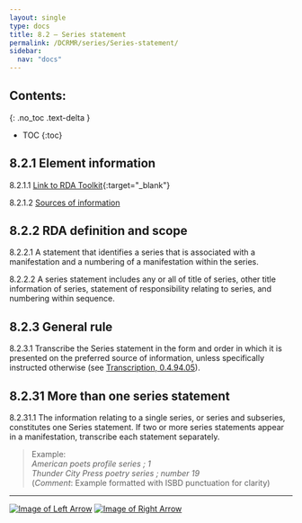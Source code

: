 ```yaml
---
layout: single
type: docs
title: 8.2 — Series statement
permalink: /DCRMR/series/Series-statement/
sidebar:
  nav: "docs"
---
```


## Contents:
{: .no_toc .text-delta }

- TOC
{:toc}

## 8.2.1 Element information

<a name="8.2.1.1">8.2.1.1</a> [Link to RDA Toolkit](https://beta.rdatoolkit.org/Content/Index?externalId=en-US_ala-60344275-5627-3f0e-9a61-438b6d27a5fa){:target="_blank"}

<a name="8.2.1.2">8.2.1.2</a> [Sources of information](/DCRMR/series/#8011-sources-of-information)

## 8.2.2 RDA definition and scope

<a name="8.2.2.1">8.2.2.1</a> A statement that identifies a series that is associated with a manifestation and a numbering of a manifestation within the series.

<a name="8.2.2.2">8.2.2.2</a> A series statement includes any or all of title of series, other title information of series, statement of responsibility relating to series, and numbering within sequence.

## 8.2.3 General rule

<a name="8.2.3.1">8.2.3.1</a> Transcribe the Series statement in the form and order in which it is presented on the preferred source of information, unless specifically instructed otherwise (see [Transcription, 0.4.94.05](/DCRMR/general-rules/Transcription/#0.4.94.05)).

## 8.2.31 More than one series statement

<a name="8.2.31.1">8.2.31.1</a> The information relating to a single series, or series and subseries, constitutes one Series statement. If two or more series statements appear in a manifestation, transcribe each statement separately.

>Example:  
><CITE>American poets profile series ; 1</CITE>  
><CITE>Thunder City Press poetry series ; number 19</CITE>  
>(*Comment*: Example formatted with ISBD punctuation for clarity)

---

[![Image of Left Arrow](https://rbms-bsc.github.io/DCRMR/assets/pictures/navigation/Arrow_Left.png "8 — Series")](/DCRMR/series/) [![Image of Right Arrow](https://rbms-bsc.github.io/DCRMR/assets/pictures/navigation/Arrow_Right.png "8.21 — Title of series")](/DCRMR/series/Title-of-series/)